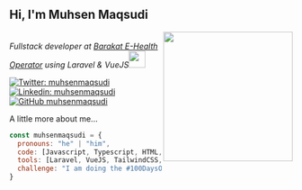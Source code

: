 <h2> Hi, I'm Muhsen Maqsudi</h2>
<img align='right' src="https://media1.tenor.com/images/cd37fa49c983ac905df0016fd5b6a2ee/tenor.gif?itemid=13165216" width="230">
<p>
  <em></br>Fullstack developer at <a href="#">Barakat E-Health Operator</a> using Laravel & VueJS<img src="https://media.giphy.com/media/WUlplcMpOCEmTGBtBW/giphy.gif" width="30"></em></p>

[![Twitter: muhsenmaqsudi](https://img.shields.io/twitter/follow/muhsenmaqsudi?style=social)](https://twitter.com/muhsenmaqsudi)
[![Linkedin: muhsenmaqsudi](https://img.shields.io/badge/-muhsenmaqsudi-blue?style=flat-square&logo=Linkedin&logoColor=white&link=https://www.linkedin.com/in/muhsenmaqsudi/)](https://www.linkedin.com/in/muhsenmaqsudi/)
[![GitHub muhsenmaqsudi](https://img.shields.io/github/followers/muhsenmaqsudi?label=follow&style=social)](https://github.com/muhsenmaqsudi)


A little more about me...  

```javascript
const muhsenmaqsudi = {
  pronouns: "he" | "him",
  code: [Javascript, Typescript, HTML, CSS, PHP, NodeJS],
  tools: [Laravel, VueJS, TailwindCSS, NestJS, Jest, Docker, Nginx, Jenkins],  
  challenge: "I am doing the #100DaysOfCode challenge focused on nestjs, typescript, vuejs, jest and docker + nginx"
}
```
